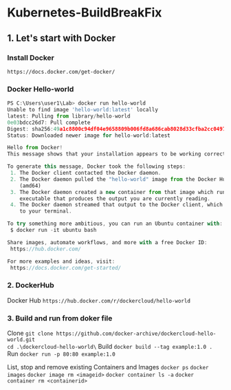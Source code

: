 # Kubernetes-BuildBreakFix
## 1. Let's start with Docker
### Install Docker
`https://docs.docker.com/get-docker/`

### Docker Hello-world
```javascript
PS C:\Users\user1\Lab> docker run hello-world
Unable to find image 'hello-world:latest' locally
latest: Pulling from library/hello-world
0e03bdcc26d7: Pull complete
Digest: sha256:49a1c8800c94df04e9658809b006fd8a686cab8028d33cfba2cc049724254202
Status: Downloaded newer image for hello-world:latest

Hello from Docker!
This message shows that your installation appears to be working correctly.

To generate this message, Docker took the following steps:
 1. The Docker client contacted the Docker daemon.
 2. The Docker daemon pulled the "hello-world" image from the Docker Hub.
    (amd64)
 3. The Docker daemon created a new container from that image which runs the
    executable that produces the output you are currently reading.
 4. The Docker daemon streamed that output to the Docker client, which sent it
    to your terminal.

To try something more ambitious, you can run an Ubuntu container with:
 $ docker run -it ubuntu bash

Share images, automate workflows, and more with a free Docker ID:
 https://hub.docker.com/

For more examples and ideas, visit:
 https://docs.docker.com/get-started/
```
### 2. DockerHub 
 Docker Hub
 `https://hub.docker.com/r/dockercloud/hello-world`

### 3. Build and run from doker file
Clone
`git clone https://github.com/docker-archive/dockercloud-hello-world.git`<br>
`cd .\dockercloud-hello-world\`
Build
`docker build --tag example:1.0 .`
Run
`docker run -p 80:80 example:1.0`

List, stop and remove existing Containers and Images
`docker ps`
`docker images`
`docker image rm <imageid>`
`docker container ls -a`
`docker container rm <containerid>`

